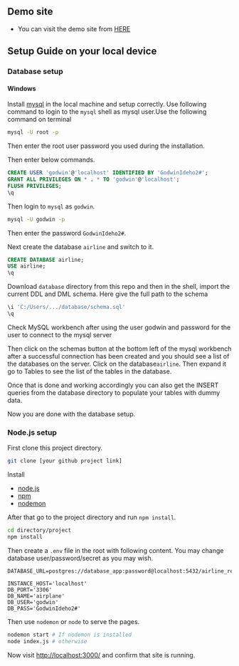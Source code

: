 ## Demo site

- You can visit the demo site from [HERE](https://airline-production.up.railway.app/)


## Setup Guide on your local device

### Database setup

#### Windows

Install [mysql](https://www.mysql.com/) in the local machine and setup correctly. Use following command to login to the `mysql` shell as mysql user.Use the following command on terminal

```bash
mysql -U root -p
```
 Then enter the root user password you used during the installation.

 Then enter below commands.

```sql
CREATE USER 'godwin'@'localhost' IDENTIFIED BY 'GodwinIdeho2#';
GRANT ALL PRIVILEGES ON * . * TO 'godwin'@'localhost';
FLUSH PRIVILEGES;
\q
```

Then login to `mysql` as `godwin`.

```bash
mysql -U godwin -p
```
Then enter the password `GodwinIdeho2#`.

Next create the database `airline` and switch to it.

```sql
CREATE DATABASE airline;
USE airline;
\q
```

Download `database` directory from this repo and then in the shell,
import the current DDL and DML schema. Here give the full path to the schema

```sql
\i 'C:/Users/.../database/schema.sql'
\q
```

Check MySQL workbench after using the user godwin and password for the user to connect to the mysql server

Then click on the schemas button at the bottom left of the mysql workbench after a successful connection has been created and you should see 
a list of the databases on the server. Click on the database`airline`. Then expand it go to Tables to see the list of the tables in the database.

Once that is done and working accordingly you can also get the INSERT queries from the database directory to populate your tables with dummy data.

Now you are done with the database setup.



### Node.js setup

First clone this project directory.

```bash
git clone [your github project link]
```

Install

* [node.js](https://nodejs.org/en/)
* [npm](https://www.npmjs.com/get-npm)
* [nodemon](https://www.npmjs.com/package/nodemon)



 After that go to the project directory and run `npm install`.

```bash
cd directory/project
npm install
```

Then create a `.env` file in the root with following content.
You may change database user/password/secret as you may wish.

```text
DATABASE_URL=postgres://database_app:password@localhost:5432/airline_reservation_db

INSTANCE_HOST='localhost'
DB_PORT='3306'
DB_NAME='airplane'
DB_USER='godwin'
DB_PASS='GodwinIdeho2#'
```

Then use `nodemon` or `node` to serve the pages.

```bash
nodemon start # If nodemon is installed
node index.js # otherwise
```

Now visit <http://localhost:3000/> and confirm that site is running.